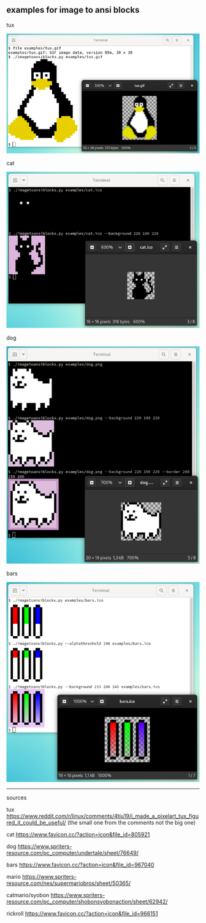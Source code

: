 examples for image to ansi blocks
---------------------------------

tux

![screenshot](tux-demo.png)

cat

![cat demo](cat-demo.png)


dog

![dog-demo](dog-demo.png)


bars

![bars-demo](bars-demo.png)

----
sources

tux https://www.reddit.com/r/linux/comments/4tiu19/i_made_a_pixelart_tux_figured_it_could_be_useful/
(the small one from the comments not the big one)

cat https://www.favicon.cc/?action=icon&file_id=805921

dog https://www.spriters-resource.com/pc_computer/undertale/sheet/76649/

bars https://www.favicon.cc/?action=icon&file_id=967040

mario https://www.spriters-resource.com/nes/supermariobros/sheet/50365/

catmario/syobon https://www.spriters-resource.com/pc_computer/shobonsyobonaction/sheet/62942/

rickroll https://www.favicon.cc/?action=icon&file_id=966151
